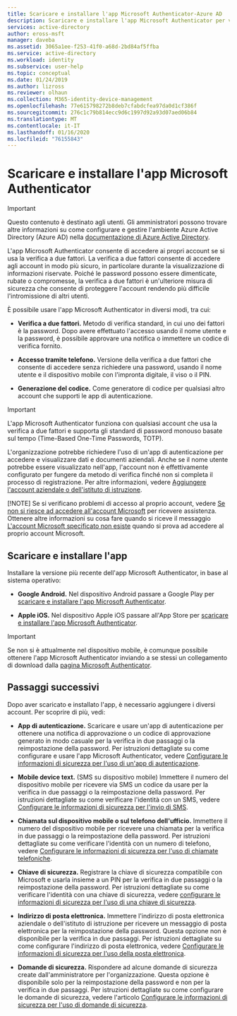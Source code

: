 ```yaml
---
title: Scaricare e installare l'app Microsoft Authenticator-Azure AD
description: Scaricare e installare l'app Microsoft Authenticator per verificare la propria identità durante l'uso della verifica a due fattori.
services: active-directory
author: eross-msft
manager: daveba
ms.assetid: 3065a1ee-f253-41f0-a68d-2bd84af5ffba
ms.service: active-directory
ms.workload: identity
ms.subservice: user-help
ms.topic: conceptual
ms.date: 01/24/2019
ms.author: lizross
ms.reviewer: olhaun
ms.collection: M365-identity-device-management
ms.openlocfilehash: 77e615798272b8deb7cfabdcfea97da0d1cf386f
ms.sourcegitcommit: 276c1c79b814ecc9d6c1997d92a93d07aed06b84
ms.translationtype: MT
ms.contentlocale: it-IT
ms.lasthandoff: 01/16/2020
ms.locfileid: "76155843"
---
```

# <a name="download-and-install-the-microsoft-authenticator-app"></a>Scaricare e installare l'app Microsoft Authenticator

>[!Important]
>Questo contenuto è destinato agli utenti. Gli amministratori possono trovare altre informazioni su come configurare e gestire l'ambiente Azure Active Directory (Azure AD) nella [documentazione di Azure Active Directory](https://docs.microsoft.com/azure/active-directory).

L'app Microsoft Authenticator consente di accedere ai propri account se si usa la verifica a due fattori. La verifica a due fattori consente di accedere agli account in modo più sicuro, in particolare durante la visualizzazione di informazioni riservate. Poiché le password possono essere dimenticate, rubate o compromesse, la verifica a due fattori è un'ulteriore misura di sicurezza che consente di proteggere l'account rendendo più difficile l'intromissione di altri utenti.

È possibile usare l'app Microsoft Authenticator in diversi modi, tra cui:

- **Verifica a due fattori.** Metodo di verifica standard, in cui uno dei fattori è la password. Dopo avere effettuato l'accesso usando il nome utente e la password, è possibile approvare una notifica o immettere un codice di verifica fornito.

- **Accesso tramite telefono.** Versione della verifica a due fattori che consente di accedere senza richiedere una password, usando il nome utente e il dispositivo mobile con l'impronta digitale, il viso o il PIN.

- **Generazione del codice.** Come generatore di codice per qualsiasi altro account che supporti le app di autenticazione.

> [!Important]
> L'app Microsoft Authenticator funziona con qualsiasi account che usa la verifica a due fattori e supporta gli standard di password monouso basate sul tempo (Time-Based One-Time Passwords, TOTP).
>
> L'organizzazione potrebbe richiedere l'uso di un'app di autenticazione per accedere e visualizzare dati e documenti aziendali. Anche se il nome utente potrebbe essere visualizzato nell'app, l'account non è effettivamente configurato per fungere da metodo di verifica finché non si completa il processo di registrazione. Per altre informazioni, vedere [Aggiungere l'account aziendale o dell'istituto di istruzione](user-help-auth-app-add-work-school-account.md).
> 
> [!NOTE]
> Se si verificano problemi di accesso al proprio account, vedere [Se non si riesce ad accedere all'account Microsoft](https://support.microsoft.com/help/12429) per ricevere assistenza.  Ottenere altre informazioni su cosa fare quando si riceve il messaggio [L'account Microsoft specificato non esiste](https://support.microsoft.com/help/13811) quando si prova ad accedere al proprio account Microsoft.

## <a name="download-and-install-the-app"></a>Scaricare e installare l'app

Installare la versione più recente dell'app Microsoft Authenticator, in base al sistema operativo:

- **Google Android.** Nel dispositivo Android passare a Google Play per [scaricare e installare l'app Microsoft Authenticator](https://app.adjust.com/e3rxkc_7lfdtm?fallback=https%3A%2F%2Fplay.google.com%2Fstore%2Fapps%2Fdetails%3Fid%3Dcom.azure.authenticator).

- **Apple iOS.** Nel dispositivo Apple iOS passare all'App Store per [scaricare e installare l'app Microsoft Authenticator](https://app.adjust.com/e3rxkc_7lfdtm?fallback=https%3A%2F%2Fitunes.apple.com%2Fus%2Fapp%2Fmicrosoft-authenticator%2Fid983156458).

>[!Important]
>Se non si è attualmente nel dispositivo mobile, è comunque possibile ottenere l'app Microsoft Authenticator inviando a se stessi un collegamento di download dalla [pagina Microsoft Authenticator](https://www.microsoft.com/en-us/account/authenticator).

## <a name="next-steps"></a>Passaggi successivi

Dopo aver scaricato e installato l'app, è necessario aggiungere i diversi account. Per scoprire di più, vedi:

- **App di autenticazione.** Scaricare e usare un'app di autenticazione per ottenere una notifica di approvazione o un codice di approvazione generato in modo casuale per la verifica in due passaggi o la reimpostazione della password. Per istruzioni dettagliate su come configurare e usare l'app Microsoft Authenticator, vedere [Configurare le informazioni di sicurezza per l'uso di un'app di autenticazione](security-info-setup-auth-app.md).

- **Mobile device text.** (SMS su dispositivo mobile) Immettere il numero del dispositivo mobile per ricevere via SMS un codice da usare per la verifica in due passaggi o la reimpostazione della password. Per istruzioni dettagliate su come verificare l'identità con un SMS, vedere [Configurare le informazioni di sicurezza per l'invio di SMS](security-info-setup-text-msg.md).

- **Chiamata sul dispositivo mobile o sul telefono dell'ufficio.** Immettere il numero del dispositivo mobile per ricevere una chiamata per la verifica in due passaggi o la reimpostazione della password. Per istruzioni dettagliate su come verificare l'identità con un numero di telefono, vedere [Configurare le informazioni di sicurezza per l'uso di chiamate telefoniche](security-info-setup-phone-number.md).

- **Chiave di sicurezza.** Registrare la chiave di sicurezza compatibile con Microsoft e usarla insieme a un PIN per la verifica in due passaggi o la reimpostazione della password. Per istruzioni dettagliate su come verificare l'identità con una chiave di sicurezza, vedere [configurare le informazioni di sicurezza per l'uso di una chiave di sicurezza](security-info-setup-security-key.md).

- **Indirizzo di posta elettronica.** Immettere l'indirizzo di posta elettronica aziendale o dell'istituto di istruzione per ricevere un messaggio di posta elettronica per la reimpostazione della password. Questa opzione non è disponibile per la verifica in due passaggi. Per istruzioni dettagliate su come configurare l'indirizzo di posta elettronica, vedere [Configurare le informazioni di sicurezza per l'uso della posta elettronica](security-info-setup-email.md).

- **Domande di sicurezza.** Rispondere ad alcune domande di sicurezza create dall'amministratore per l'organizzazione. Questa opzione è disponibile solo per la reimpostazione della password e non per la verifica in due passaggi. Per istruzioni dettagliate su come configurare le domande di sicurezza, vedere l'articolo [Configurare le informazioni di sicurezza per l'uso di domande di sicurezza](security-info-setup-questions.md).
